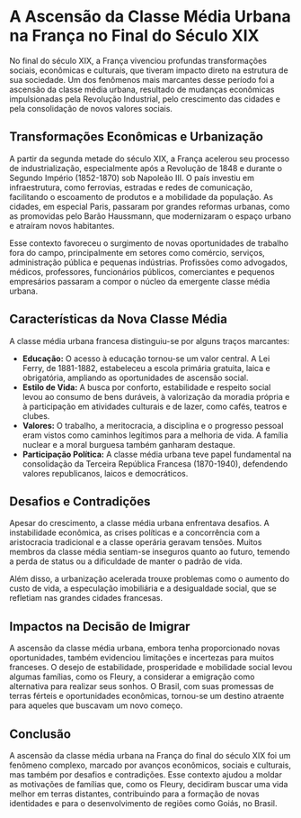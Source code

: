# A Ascensão da Classe Média Urbana na França no Final do Século XIX

No final do século XIX, a França vivenciou profundas transformações sociais, econômicas e culturais, que tiveram impacto direto na estrutura de sua sociedade. Um dos fenômenos mais marcantes desse período foi a ascensão da classe média urbana, resultado de mudanças econômicas impulsionadas pela Revolução Industrial, pelo crescimento das cidades e pela consolidação de novos valores sociais.

## Transformações Econômicas e Urbanização

A partir da segunda metade do século XIX, a França acelerou seu processo de industrialização, especialmente após a Revolução de 1848 e durante o Segundo Império (1852-1870) sob Napoleão III. O país investiu em infraestrutura, como ferrovias, estradas e redes de comunicação, facilitando o escoamento de produtos e a mobilidade da população. As cidades, em especial Paris, passaram por grandes reformas urbanas, como as promovidas pelo Barão Haussmann, que modernizaram o espaço urbano e atraíram novos habitantes.

Esse contexto favoreceu o surgimento de novas oportunidades de trabalho fora do campo, principalmente em setores como comércio, serviços, administração pública e pequenas indústrias. Profissões como advogados, médicos, professores, funcionários públicos, comerciantes e pequenos empresários passaram a compor o núcleo da emergente classe média urbana.

## Características da Nova Classe Média

A classe média urbana francesa distinguiu-se por alguns traços marcantes:

- **Educação:** O acesso à educação tornou-se um valor central. A Lei Ferry, de 1881-1882, estabeleceu a escola primária gratuita, laica e obrigatória, ampliando as oportunidades de ascensão social.
- **Estilo de Vida:** A busca por conforto, estabilidade e respeito social levou ao consumo de bens duráveis, à valorização da moradia própria e à participação em atividades culturais e de lazer, como cafés, teatros e clubes.
- **Valores:** O trabalho, a meritocracia, a disciplina e o progresso pessoal eram vistos como caminhos legítimos para a melhoria de vida. A família nuclear e a moral burguesa também ganharam destaque.
- **Participação Política:** A classe média urbana teve papel fundamental na consolidação da Terceira República Francesa (1870-1940), defendendo valores republicanos, laicos e democráticos.

## Desafios e Contradições

Apesar do crescimento, a classe média urbana enfrentava desafios. A instabilidade econômica, as crises políticas e a concorrência com a aristocracia tradicional e a classe operária geravam tensões. Muitos membros da classe média sentiam-se inseguros quanto ao futuro, temendo a perda de status ou a dificuldade de manter o padrão de vida.

Além disso, a urbanização acelerada trouxe problemas como o aumento do custo de vida, a especulação imobiliária e a desigualdade social, que se refletiam nas grandes cidades francesas.

## Impactos na Decisão de Imigrar

A ascensão da classe média urbana, embora tenha proporcionado novas oportunidades, também evidenciou limitações e incertezas para muitos franceses. O desejo de estabilidade, prosperidade e mobilidade social levou algumas famílias, como os Fleury, a considerar a emigração como alternativa para realizar seus sonhos. O Brasil, com suas promessas de terras férteis e oportunidades econômicas, tornou-se um destino atraente para aqueles que buscavam um novo começo.

## Conclusão

A ascensão da classe média urbana na França do final do século XIX foi um fenômeno complexo, marcado por avanços econômicos, sociais e culturais, mas também por desafios e contradições. Esse contexto ajudou a moldar as motivações de famílias que, como os Fleury, decidiram buscar uma vida melhor em terras distantes, contribuindo para a formação de novas identidades e para o desenvolvimento de regiões como Goiás, no Brasil.